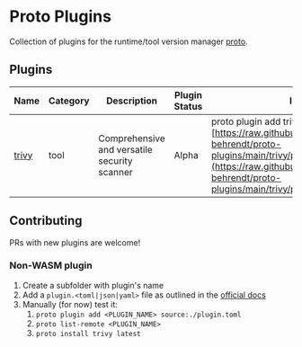 # Proto Plugins

Collection of plugins for the runtime/tool version manager [proto](https://moonrepo.dev/proto).

## Plugins

| Name | Category | Description | Plugin Status | Install |
| ---- | -------- | ----------- | ------------- | ---------- |
| [trivy](https://github.com/aquasecurity/trivy) | tool | Comprehensive and versatile security scanner | Alpha | proto plugin add trivy [https://raw.githubusercontent.com/malte-behrendt/proto-plugins/main/trivy/plugin.toml](https://raw.githubusercontent.com/malte-behrendt/proto-plugins/main/trivy/plugin.toml) |

## Contributing

PRs with new plugins are welcome!

### Non-WASM plugin

1. Create a subfolder with plugin's name
2. Add a `plugin.<toml|json|yaml>` file as outlined in the [official docs](https://moonrepo.dev/docs/proto/non-wasm-plugin)
3. Manually (for now) test it:
   1. `proto plugin add <PLUGIN_NAME> source:./plugin.toml`
   2. `proto list-remote <PLUGIN_NAME>`
   3. `proto install trivy latest`